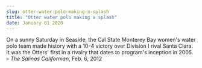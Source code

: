 ```yaml
---
slug: otter-water-polo-making-a-splash
title: "Otter water polo making a splash"
date: January 01 2020
---
```


 
<p>
  On a sunny Saturday in Seaside, the Cal State Monterey Bay women's water polo
  team made history with a 10-4 victory over Division I rival Santa Clara. It
  was the Otters' first in a rivalry that dates to program's inception in 2005.
  – <em>The Salinas Californian</em>, Feb. 6, 2012
</p>
 

